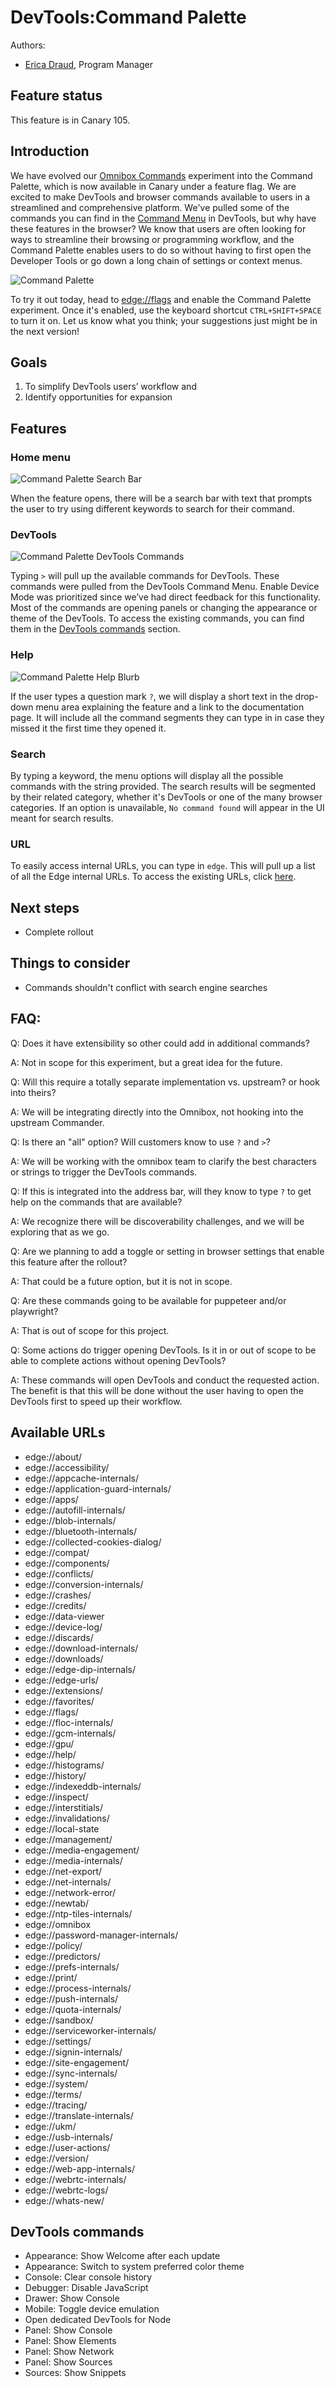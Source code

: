 # DevTools:Command Palette

Authors:
 - [Erica Draud](https://github.com/erdraud), Program Manager

## Feature status
This feature is in Canary 105.

## Introduction
We have evolved our [Omnibox Commands](https://github.com/MicrosoftEdge/DevTools/blob/main/explainers/Omnibox/explainer.md) experiment into the Command Palette, which is now available in Canary under a feature flag. We are excited to make DevTools and browser commands available to users in a streamlined and comprehensive platform. We've pulled some of the commands you can find in the [Command Menu]( https://docs.microsoft.com/microsoft-edge/devtools-guide-chromium/command-menu/) in DevTools, but why have these features in the browser? We know that users are often looking for ways to streamline their browsing or programming workflow, and the Command Palette enables users to do so without having to first open the Developer Tools or go down a long chain of settings or context menus. 

![Command Palette](cp_main.png)

To try it out today, head to [edge://flags](edge://flags) and enable the Command Palette experiment. Once it's enabled, use the keyboard shortcut `CTRL+SHIFT+SPACE` to turn it on. Let us know what you think; your suggestions just might be in the next version!

## Goals
  1.	To simplify DevTools users’ workflow and
  2.	Identify opportunities for expansion

## Features

### Home menu

![Command Palette Search Bar](cp_search.png)

When the feature opens, there will be a search bar with text that prompts the user to try using different keywords to search for their command. 

### DevTools

![Command Palette DevTools Commands](cp_command.png)

Typing `>` will pull up the available commands for DevTools. These commands were pulled from the DevTools Command Menu. Enable Device Mode was prioritized since we’ve had direct feedback for this functionality. Most of the commands are opening panels or changing the appearance or theme of the DevTools. To access the existing commands, you can find them in the [DevTools commands](#devtools-commands) section.

### Help

![Command Palette Help Blurb](cp_help.png)

If the user types a question mark `?`, we will display a short text in the drop-down menu area explaining the feature and a link to the documentation page. It will include all the command segments they can type in in case they missed it the first time they opened it.

### Search
By typing a keyword, the menu options will display all the possible commands with the string provided. The search results will be segmented by their related category, whether it's DevTools or one of the many browser categories.
If an option is unavailable, `No command found` will appear in the UI meant for search results.

### URL
To easily access internal URLs, you can type in `edge`. This will pull up a list of all the Edge internal URLs. To access the existing URLs, click [here](#available-urls).

## Next steps
* Complete rollout

## Things to consider
* Commands shouldn't conflict with search engine searches

## FAQ:
Q: Does it have extensibility so other could add in additional commands?

A: Not in scope for this experiment, but a great idea for the future.

Q: Will this require a totally separate implementation vs. upstream? or hook into theirs?

A: We will be integrating directly into the Omnibox, not hooking into the upstream Commander.

Q: Is there an "all" option? Will customers know to use `?` and `>`?

A: We will be working with the omnibox team to clarify the best characters or strings to trigger the DevTools commands.

Q: If this is integrated into the address bar, will they know to type `?` to get help on the commands that are available?

A: We recognize there will be discoverability challenges, and we will be exploring that as we go.

Q: Are we planning to add a toggle or setting in browser settings that enable this feature after the rollout?

A: That could be a future option, but it is not in scope.

Q: Are these commands going to be available for puppeteer and/or playwright?

A: That is out of scope for this project.

Q: Some actions do trigger opening DevTools. Is it in or out of scope to be able to complete actions without opening DevTools?

A: These commands will open DevTools and conduct the requested action. The benefit is that this will be done without the user having to open the DevTools first to speed up their workflow.

## Available URLs
* edge://about/
* edge://accessibility/
* edge://appcache-internals/
* edge://application-guard-internals/
* edge://apps/
* edge://autofill-internals/
* edge://blob-internals/
* edge://bluetooth-internals/
* edge://collected-cookies-dialog/
* edge://compat/
* edge://components/
* edge://conflicts/
* edge://conversion-internals/
* edge://crashes/
* edge://credits/
* edge://data-viewer
* edge://device-log/
* edge://discards/
* edge://download-internals/
* edge://downloads/
* edge://edge-dip-internals/
* edge://edge-urls/
* edge://extensions/
* edge://favorites/
* edge://flags/
* edge://floc-internals/
* edge://gcm-internals/
* edge://gpu/
* edge://help/
* edge://histograms/
* edge://history/
* edge://indexeddb-internals/
* edge://inspect/
* edge://interstitials/
* edge://invalidations/
* edge://local-state
* edge://management/
* edge://media-engagement/
* edge://media-internals/
* edge://net-export/
* edge://net-internals/
* edge://network-error/
* edge://newtab/
* edge://ntp-tiles-internals/
* edge://omnibox
* edge://password-manager-internals/
* edge://policy/
* edge://predictors/
* edge://prefs-internals/
* edge://print/
* edge://process-internals/
* edge://push-internals/
* edge://quota-internals/
* edge://sandbox/
* edge://serviceworker-internals/
* edge://settings/
* edge://signin-internals/
* edge://site-engagement/
* edge://sync-internals/
* edge://system/
* edge://terms/
* edge://tracing/
* edge://translate-internals/
* edge://ukm/
* edge://usb-internals/
* edge://user-actions/
* edge://version/
* edge://web-app-internals/
* edge://webrtc-internals/
* edge://webrtc-logs/
* edge://whats-new/

## DevTools commands
* Appearance: Show Welcome after each update
* Appearance: Switch to system preferred color theme
* Console: Clear console history
* Debugger: Disable JavaScript
* Drawer: Show Console
* Mobile: Toggle device emulation
* Open dedicated DevTools for Node
* Panel: Show Console
* Panel: Show Elements
* Panel: Show Network
* Panel: Show Sources
* Sources: Show Snippets
